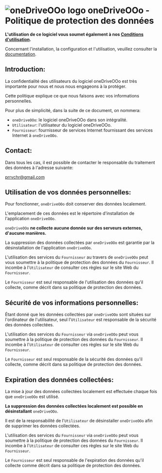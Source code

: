 # ![oneDriveOOo logo](https://prrvchr.github.io/oneDriveOOo/img/oneDriveOOo.png) oneDriveOOo - Politique de protection des données

**L'utilisation de ce logiciel vous soumet également à nos [Conditions d'utilisation](https://prrvchr.github.io/oneDriveOOo/oneDriveOOo/registration/TermsOfUse_fr).**

Concernant l'installation, la configuration et l'utilisation, veuillez consulter la [documentation](https://prrvchr.github.io/oneDriveOOo/README_fr).

## Introduction:

La confidentialité des utilisateurs du logiciel oneDriveOOo est très importante pour nous et nous nous engageons à la protéger.

Cette politique explique ce que nous faisons avec vos informations personnelles.

Pour plus de simplicité, dans la suite de ce document, on nommera:
- `oneDriveOOo`:  le logiciel oneDriveOOo dans son intégralité.
- `Utilisateur`: l'utilisateur du logiciel oneDriveOOo.
- `Fournisseur`: fournisseur de services Internet fournissant des services Internet à `oneDriveOOo`.

## Contact:

Dans tous les cas, il est possible de contacter le responsable du traitement des données à l'adresse suivante:

prrvchr@gmail.com

## Utilisation de vos données personnelles:

Pour fonctionner, `oneDriveOOo` doit conserver des données localement.

L'emplacement de ces données est le répertoire d'installation de l'application `oneDriveOOo`.

`oneDriveOOo` **ne collecte aucune donnée sur des serveurs externes, d'aucune manières.**

La suppression des données collectées par `oneDriveOOo` est garantie par la désinstallation de l'application `oneDriveOOo`.

L'utilisation des services du `Fournisseur` au travers de `oneDriveOOo` peut vous soumettre à la politique de protection des données du `Fournisseur`. Il incombe à l'`Utilisateur` de consulter ces règles sur le site Web du `Fournisseur`.

Le `Fournisseur` est seul responsable de l'utilisation des données qu'il collecte, comme décrit dans sa politique de protection des données.

## Sécurité de vos informations personnelles:

Étant donné que les données collectées par `oneDriveOOo` sont situées sur l'ordinateur de l'utilisateur, seul l'`Utilisateur` est responsable de la sécurité des données collectées.

L'utilisation des services du `Fournisseur` via `oneDriveOOo` peut vous soumettre à la politique de protection des données du `Fournisseur`. Il incombe à l'`Utilisateur` de consulter ces règles sur le site Web du `Fournisseur`.

Le `Fournisseur` est seul responsable de la sécurité des données qu'il collecte, comme décrit dans sa politique de protection des données.

## Expiration des données collectées:

La mise à jour des données collectées localement est effectuée chaque fois que `oneDriveOOo` est utilisé.

**La suppression des données collectées localement est possible en désinstallant** `oneDriveOOo`.

Il est de la responsabilité de l'`Utilisateur` de désinstaller `oneDriveOOo` afin de supprimer les données collectées.

L'utilisation des services du `Fournisseur` via `oneDriveOOo` peut vous soumettre à la politique de protection des données du `Fournisseur`. Il incombe à l'`Utilisateur` de consulter ces règles sur le site Web du `Fournisseur`.

Le `Fournisseur` est seul responsable de l'expiration des données qu'il collecte comme décrit dans sa politique de protection des données.
